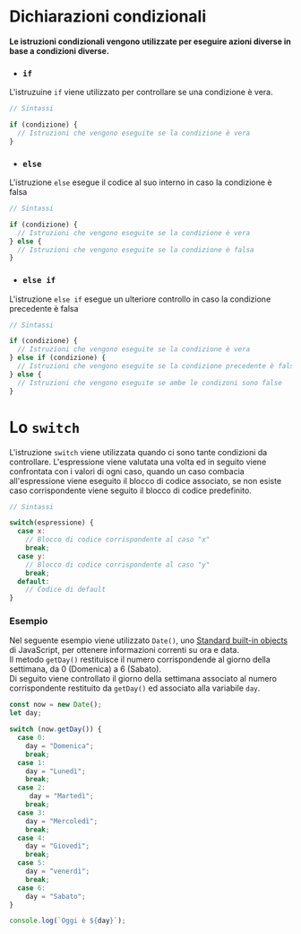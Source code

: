 # Dichiarazioni condizionali
**Le istruzioni condizionali vengono utilizzate per eseguire azioni diverse in base a condizioni diverse.**

* ### `if`
L'istruzuine `if` viene utilizzato per controllare se una condizione è vera.
```js
// Sintassi

if (condizione) {
  // Istruzioni che vengono eseguite se la condizione è vera
}
```

* ### `else`
L'istruzione `else` esegue il codice al suo interno in caso la condizione è falsa
```js
// Sintassi

if (condizione) {
  // Istruzioni che vengono eseguite se la condizione è vera
} else {
  // Istruzioni che vengono eseguite se la condizione è falsa
}
```

* ### `else if`
L'istruzione `else if` esegue un ulteriore controllo in caso la condizione precedente è falsa
```js
// Sintassi

if (condizione) {
  // Istruzioni che vengono eseguite se la condizione è vera
} else if (condizione) {
  // Istruzioni che vengono eseguite se la condizione precedente è falsa
} else {
  // Istruzioni che vengono eseguite se ambe le condizoni sono false
}
```

# Lo `switch`
L'istruzione `switch` viene utilizzata quando ci sono tante condizioni da controllare. L'espressione viene valutata una volta ed in seguito viene confrontata con i valori di ogni caso, quando un caso combacia all'espressione viene eseguito il blocco di codice associato, se non esiste caso corrispondente viene seguito il blocco di codice predefinito.
```js
// Sintassi

switch(espressione) {
  case x:
    // Blocco di codice corrispondente al caso "x"
    break;
  case y:
    // Blocco di codice corrispondente al caso "y"
    break;
  default:
    // Codice di default
}
```

### Esempio
Nel seguente esempio viene utilizzato `Date()`, uno [Standard built-in objects](https://developer.mozilla.org/en-US/docs/Web/JavaScript/Reference/Global_Objects) di JavaScript, per ottenere informazioni correnti su ora e data.<br>
Il metodo `getDay()` restituisce il numero corrispondende al giorno della settimana, da 0 (Domenica) a 6 (Sabato).<br>
Di seguito viene controllato il giorno della settimana associato al numero corrispondente restituito da `getDay()` ed associato alla variabile `day`.
```js
const now = new Date();
let day;

switch (now.getDay()) {
  case 0:
    day = "Domenica";
    break;
  case 1:
    day = "Lunedì";
    break;
  case 2:
     day = "Martedì";
    break;
  case 3:
    day = "Mercoledì";
    break;
  case 4:
    day = "Giovedì";
    break;
  case 5:
    day = "venerdì";
    break;
  case 6:
    day = "Sabato";
}

console.log(`Oggi è ${day}`);

```
